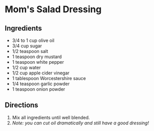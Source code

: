# Mom's Salad Dressing

## Ingredients

- 3/4 to 1 cup olive oil
- 3/4 cup sugar
- 1/2 teaspoon salt
- 1 teaspoon dry mustard
- 1 teaspoon white pepper
- 1/2 cup water
- 1/2 cup apple cider vinegar
- 1 tablespoon Worcestershire sauce
- 1/4 teaspoon garlic powder
- 1 teaspoon onion powder

## Directions

1. Mix all ingredients until well blended.
2. *Note: you can cut oil dramatically and still have a good dressing!*